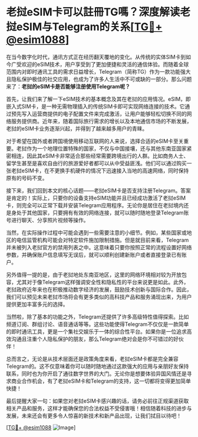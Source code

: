 # 老挝eSIM卡可以註冊TG嗎？深度解读老挝eSIM与Telegram的关系[[TG💪+ @esim1088](https://t.me/s/esim1088)]

在当今数字化时代，通讯方式正在经历翻天覆地的变化。从传统的实体SIM卡到如今广受欢迎的eSIM技术，用户享受到了更加便捷和灵活的通信体验。而随着全球范围内对即时通讯工具的需求日益增长，Telegram（简称TG）作为一款功能强大且隐私保护极佳的社交应用，也成为了许多人生活中不可或缺的一部分。那么问题来了：**老挝的eSIM卡是否能够注册使用Telegram呢？**

首先，让我们来了解一下eSIM技术的基本概念及其在老挝的应用情况。eSIM，即嵌入式SIM卡，是一种无需物理插入的传统SIM卡即可实现网络连接的技术。它通过预先写入运营商提供的电子配置文件来完成激活，让用户能够轻松切换不同的网络服务提供商。近年来，随着国际旅行需求的增长以及本地通信市场的不断发展，老挝的eSIM卡业务逐渐兴起，并得到了越来越多用户的青睐。

对于希望在国外或者跨国境使用移动互联网的人来说，选择合适的eSIM卡至关重要。老挝作为一个地理位置特殊的国家，不仅与中国接壤，还与其他东南亚国家紧密相连，因此其eSIM卡非常适合那些经常需要跨境出行的人群。比如商务人士、留学生甚至是喜欢自由行的旅游爱好者都可以从中受益匪浅。他们可以通过购买一张老挝eSIM卡，在不更换手机硬件的情况下迅速接入当地的高速网络，同时保持原有的号码不变。

接下来，我们回到本文的核心话题——老挝eSIM卡是否支持注册Telegram。答案是肯定的！实际上，只要你的设备支持eSIM功能并且已经成功激活了老挝eSIM卡，则完全可以正常下载并安装Telegram应用程序。无论你是居住在老挝境内还是身处于其他国家，只要拥有有效的网络连接，就可以随时随地登录Telegram账号进行聊天、分享照片视频等操作。

当然，在实际操作过程中可能会遇到一些需要注意的小细节。例如，某些国家或地区的电信监管机构可能会对特定软件施加限制措施。但是就目前来看，Telegram并未被列入老挝官方的禁用列表之中。这意味着只要你按照正常的流程设置好网络参数，并确保账户信息填写无误后，就可以顺利创建新账户或者直接登录已有账户。

另外值得一提的是，由于老挝地处东南亚地区，这里的网络环境相对较为开放包容，尤其对于像Telegram这样强调安全性和隐私性的平台来说更是如此。此外，老挝政府近年来也在积极推动数字经济的发展，鼓励技术创新与国际合作。因此，我们可以预见未来老挝市场将会有更多类似的高科技产品和服务涌现出来，为用户提供更加丰富多元的选择。

当然啦，除了基本的功能之外，Telegram还提供了许多高级特性值得探索。比如频道订阅、群组讨论、语音通话等等。这些功能使得Telegram不仅仅是一款简单的即时通讯工具，更是一个集社交娱乐于一体的综合性平台。如果你是一位追求高效沟通且注重个人隐私保护的朋友，那么Telegram绝对会是你不可错过的好伙伴！

总而言之，无论是从技术层面还是政策角度来看，老挝eSIM卡都是完全兼容Telegram的。这不仅意味着你可以随时随地通过这款强大的应用与亲朋好友保持联系，同时也为你开启了通往数字世界的大门。无论你是想要体验异国风情还是寻求商业合作机会，有了老挝eSIM卡和Telegram的支持，这一切都将变得更加简单快捷！

最后提醒大家一句：如果您对老挝eSIM卡感兴趣的话，请务必前往正规渠道获取相关产品和服务，这样才能确保您的合法权益不受侵害哦！相信随着科技的进步与发展，未来还会有更多令人惊喜的新技术和新产品出现，让我们拭目以待吧！

[[TG💪+ @esim1088](https://t.me/s/esim1088) ![Image](https://i.postimg.cc/4NQfJmqS/Snipaste-2025-05-13-00-14-12.png)]
